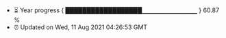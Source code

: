 - ⏳ Year progress { ██████████████████▁▁▁▁▁▁▁▁▁▁▁▁ } 60.87 %
- ⏰ Updated on Wed, 11 Aug 2021 04:26:53 GMT

